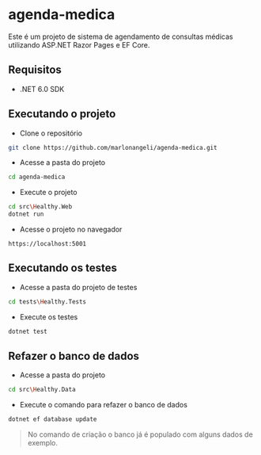 # agenda-medica
Este é um projeto de sistema de agendamento de consultas médicas utilizando ASP.NET Razor Pages e EF Core.

## Requisitos

- .NET 6.0 SDK

## Executando o projeto

- Clone o repositório
```bash
git clone https://github.com/marlonangeli/agenda-medica.git
```

- Acesse a pasta do projeto
```bash
cd agenda-medica
```

- Execute o projeto
```bash
cd src\Healthy.Web
dotnet run
```

- Acesse o projeto no navegador
```
https://localhost:5001
```

## Executando os testes

- Acesse a pasta do projeto de testes
```bash
cd tests\Healthy.Tests
```

- Execute os testes
```bash
dotnet test
```

## Refazer o banco de dados

- Acesse a pasta do projeto
```bash
cd src\Healthy.Data
```

- Execute o comando para refazer o banco de dados
```bash
dotnet ef database update
```

> No comando de criação o banco já é populado com alguns dados de exemplo.
